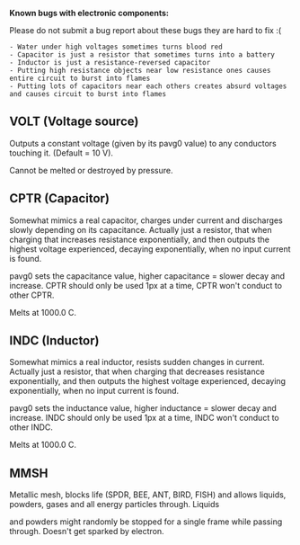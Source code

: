 
**Known bugs with electronic components:**

 Please do not submit a bug report about these bugs they are hard to fix :(
```
- Water under high voltages sometimes turns blood red
- Capacitor is just a resistor that sometimes turns into a battery
- Inductor is just a resistance-reversed capacitor
- Putting high resistance objects near low resistance ones causes entire circuit to burst into flames
- Putting lots of capacitors near each others creates absurd voltages and causes circuit to burst into flames
```
  
  

## VOLT (Voltage source)

Outputs a constant voltage (given by its pavg0 value) to any conductors touching it. (Default = 10 V).

Cannot be melted or destroyed by pressure.

  

## CPTR (Capacitor)

Somewhat mimics a real capacitor, charges under current and discharges slowly depending on its capacitance. Actually just a resistor, that when charging that increases resistance exponentially, and then outputs the highest voltage experienced, decaying exponentially, when no input current is found.

pavg0 sets the capacitance value, higher capacitance = slower decay and increase. CPTR should only be used 1px at a time, CPTR won't conduct to other CPTR.

Melts at 1000.0 C.

## INDC (Inductor)

Somewhat mimics a real inductor, resists sudden changes in current. Actually just a resistor, that when charging that decreases resistance exponentially, and then outputs the highest voltage experienced, decaying exponentially, when no input current is found.

pavg0 sets the inductance value, higher inductance = slower decay and increase. INDC should only be used 1px at a time, INDC won't conduct to other INDC.

Melts at 1000.0 C.
  

## MMSH

Metallic mesh, blocks life (SPDR, BEE, ANT, BIRD, FISH) and allows liquids, powders, gases and all energy particles through. Liquids

and powders might randomly be stopped for a single frame while passing through. Doesn't get sparked by electron.